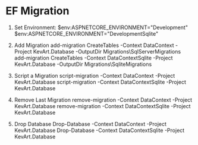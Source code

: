 ﻿EF Migration
============


1) Set Environment:
	$env:ASPNETCORE_ENVIRONMENT="Development"
	$env:ASPNETCORE_ENVIRONMENT="DevelopmentSqlite"


2) Add Migration
	add-migration CreateTables -Context DataContext -Project KevArt.Database -OutputDir Migrations\SqlServerMigrations
	add-migration CreateTables -Context DataContextSqlite -Project KevArt.Database -OutputDir Migrations\SqliteMigrations


3) Script a Migration
	script-migration -Context DataContext -Project KevArt.Database
	script-migration -Context DataContextSqlite -Project KevArt.Database


4) Remove Last Migration
	remove-migration -Context DataContext -Project KevArt.Database
	remove-migration -Context DataContextSqlite -Project KevArt.Database


5) Drop Database
	Drop-Database -Context DataContext -Project KevArt.Database
	Drop-Database -Context DataContextSqlite -Project KevArt.Database